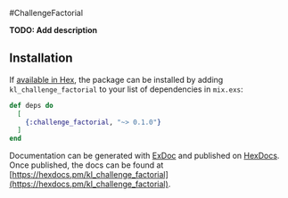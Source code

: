 #ChallengeFactorial

**TODO: Add description**

## Installation

If [available in Hex](https://hex.pm/docs/publish), the package can be installed
by adding `kl_challenge_factorial` to your list of dependencies in `mix.exs`:

```elixir
def deps do
  [
    {:challenge_factorial, "~> 0.1.0"}
  ]
end
```

Documentation can be generated with [ExDoc](https://github.com/elixir-lang/ex_doc)
and published on [HexDocs](https://hexdocs.pm). Once published, the docs can
be found at [https://hexdocs.pm/kl_challenge_factorial](https://hexdocs.pm/kl_challenge_factorial).

